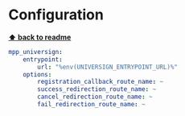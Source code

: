 Configuration
=============

**[⬆ back to readme](../../README.md)**


```yaml
mpp_universign:
    entrypoint:
        url: "%env(UNIVERSIGN_ENTRYPOINT_URL)%"
    options:
        registration_callback_route_name: ~
        success_redirection_route_name: ~
        cancel_redirection_route_name: ~
        fail_redirection_route_name: ~
```